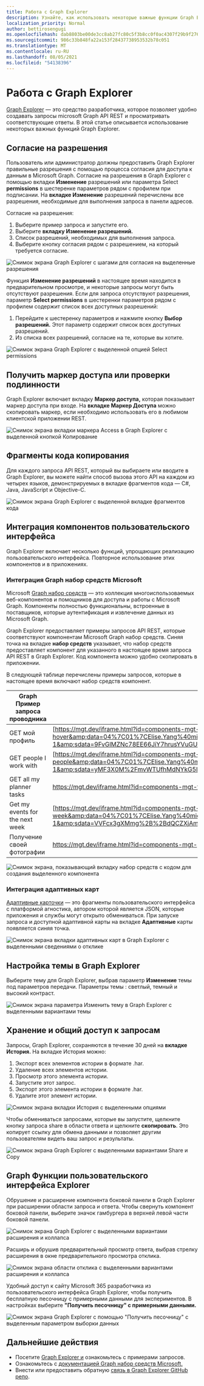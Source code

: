 ```yaml
---
title: Работа с Graph Explorer
description: Узнайте, как использовать некоторые важные функции Graph Explorer.
localization_priority: Normal
author: bettirosengugi
ms.openlocfilehash: dab8803be00de3cc8ab27fc80c5f3b8cc0f0ac4307f29b9f276516ad13c86888
ms.sourcegitcommit: 986c33b848fa22a153f28437738953532b78c051
ms.translationtype: MT
ms.contentlocale: ru-RU
ms.lasthandoff: 08/05/2021
ms.locfileid: "54138396"
---
```

# <a name="working-with-graph-explorer"></a>Работа с Graph Explorer

[Graph Explorer](https://developer.microsoft.com/graph/graph-explorer/) — это средство разработчика, которое позволяет удобно создавать запросы microsoft Graph API REST и просматривать соответствующие ответы. В этой статье описывается использование некоторых важных функций Graph Explorer.

## <a name="consent-to-permissions"></a>Согласие на разрешения

Пользователь или администратор должны предоставить Graph Explorer правильные разрешения с помощью процесса согласия для доступа к данным в Microsoft Graph. Согласие на разрешения в Graph Explorer с помощью вкладки **Изменение** разрешений или параметра Select **permissions** в шестеренке параметров рядом с профилем при подписании. На **вкладке Изменение** разрешений перечислены все разрешения, необходимые для выполнения запроса в панели адресов. 

Согласие на разрешения:

1.  Выберите пример запроса и запустите его.
2.  Выберите **вкладку Изменение разрешений.**
3.  Список разрешений, необходимых для выполнения запроса.
4.  Выберите кнопку согласия рядом с разрешением, на который требуется согласие. 

![Снимок экрана Graph Explorer с шагами для согласия на выделенные разрешения](./images/modify-permissions.png)

Функция **Изменение разрешений** в настоящее время находится в предварительном просмотре, и некоторые запросы могут быть отсутствуют разрешения. Если для запроса отсутствуют разрешения, параметр **Select permissions** в шестеренки параметров рядом с профилем содержит список всех доступных разрешений:

1.  Перейдите к шестеренку параметров и нажмите кнопку **Выбор разрешений.** Этот параметр содержит список всех доступных разрешений.
2.  Из списка всех разрешений, согласие на те, которые вы хотите.

![Снимок экрана Graph Explorer с выделенной опцией Select permissions](./images/select-permissions.png)

## <a name="get-an-access-or-authentication-token"></a>Получить маркер доступа или проверки подлинности

Graph Explorer включает вкладку **Маркер доступа,** которая показывает маркер доступа при входе. На **вкладке Маркер Доступа** можно скопировать маркер, если необходимо использовать его в любимом клиентской приложении REST.

![Снимок экрана вкладки маркера Access в Graph Explorer с выделенной кнопкой Копирование](./images/access-token.png)

## <a name="copy-code-snippets"></a>Фрагменты кода копирования

Для каждого запроса API REST, который вы выбираете или вводите в Graph Explorer, вы можете  найти способ вызова этого API на каждом из четырех языков, демонстрируемых в вкладке фрагментов кода — C#, Java, JavaScript и Objective-C. 

![Снимок экрана Graph Explorer с выделенной вкладке фрагментов кода](./images/code-snippets.png)

## <a name="ui-component-integration"></a>Интеграция компонентов пользовательского интерфейса

Graph Explorer включает несколько функций, упрощающих реализацию пользовательского интерфейса. Повторное использование этих компонентов и в приложениях.

### <a name="microsoft-graph-toolkit-integration"></a>Интеграция Graph набор средств Microsoft

Microsoft [Graph набор средств](../toolkit/overview.md) — это коллекция многоиспользоваемых веб-компонентов и помощников для доступа и работы с Microsoft Graph. Компоненты полностью функциональны, встроенные в поставщиков, которые аутентификация и извлечение данных из Microsoft Graph.

Graph Explorer предоставляет примеры запросов API REST, которые соответствуют компонентам Microsoft Graph набор средств. Синяя точка на вкладке **набор средств** указывает, что набор средств предоставляет компонент для указанного в настоящее время запроса API REST в Graph Explorer. Код компонента можно удобно скопировать в приложении.

В следующей таблице перечислены примеры запросов, которые в настоящее время включают набор средств компонент.

| **Graph Пример запроса проводника** | **набор средств URL-адрес iFrame** |
| --- | --- |
| GET мой профиль | [https://mgt.dev/iframe.html?id=components-mgt-person-card—person-card-hover](https://nam06.safelinks.protection.outlook.com/?url=https%3A%2F%2Fmgt.dev%2Fiframe.html%3Fid%3Dcomponents-mgt-person-card--person-card-hover&amp;data=04%7C01%7CElise.Yang%40microsoft.com%7Ca81f0f07873240d8571b08d7dac329d4%7C72f988bf86f141af91ab2d7cd011db47%7C1%7C0%7C637218404083362882%7CUnknown%7CTWFpbGZsb3d8eyJWIjoiMC4wLjAwMDAiLCJQIjoiV2luMzIiLCJBTiI6Ik1haWwiLCJXVCI6Mn0%3D%7C-1&amp;sdata=9FvGlMZNc78EE66JiY7hrusYVuGUm2NeflYlVgwTVwo%3D&amp;reserved=0) |
| GET people I work with | [https://mgt.dev/iframe.html?id=components-mgt-people—люди](https://nam06.safelinks.protection.outlook.com/?url=https%3A%2F%2Fmgt.dev%2Fiframe.html%3Fid%3Dcomponents-mgt-people--people&amp;data=04%7C01%7CElise.Yang%40microsoft.com%7Ca81f0f07873240d8571b08d7dac329d4%7C72f988bf86f141af91ab2d7cd011db47%7C1%7C0%7C637218404083372878%7CUnknown%7CTWFpbGZsb3d8eyJWIjoiMC4wLjAwMDAiLCJQIjoiV2luMzIiLCJBTiI6Ik1haWwiLCJXVCI6Mn0%3D%7C-1&amp;sdata=yMF3X0M%2FmvWTUfhMdNYkG5I7fDMXpPHS6Fwea%2B3ycPs%3D&amp;reserved=0) |
| GET all my planner tasks | [https://mgt.dev/iframe.html?id=components-mgt-tasks— задачи](https://nam06.safelinks.protection.outlook.com/?url=https%3A%2F%2Fmgt.dev%2Fiframe.html%3Fid%3Dcomponents-mgt-tasks--tasks&amp;data=04%7C01%7CElise.Yang%40microsoft.com%7Ca81f0f07873240d8571b08d7dac329d4%7C72f988bf86f141af91ab2d7cd011db47%7C1%7C0%7C637218404083382869%7CUnknown%7CTWFpbGZsb3d8eyJWIjoiMC4wLjAwMDAiLCJQIjoiV2luMzIiLCJBTiI6Ik1haWwiLCJXVCI6Mn0%3D%7C-1&amp;sdata=Vk5IhPb%2FNbni7c6bteEveIdQNn%2BPm6AchwewCJ%2Fkmzk%3D&amp;reserved=0) |
| Get my events for the next week | [https://mgt.dev/iframe.html?id=components-mgt-agenda—get-events-for-next-week](https://nam06.safelinks.protection.outlook.com/?url=https%3A%2F%2Fmgt.dev%2Fiframe.html%3Fid%3Dcomponents-mgt-agenda--get-events-for-next-week&amp;data=04%7C01%7CElise.Yang%40microsoft.com%7Ca81f0f07873240d8571b08d7dac329d4%7C72f988bf86f141af91ab2d7cd011db47%7C1%7C0%7C637218404083382869%7CUnknown%7CTWFpbGZsb3d8eyJWIjoiMC4wLjAwMDAiLCJQIjoiV2luMzIiLCJBTiI6Ik1haWwiLCJXVCI6Mn0%3D%7C-1&amp;sdata=VVFcx3gXMmg%2B%2BdQCZXjAmkCk5zKcrntK6fI35jbdN94%3D&amp;reserved=0) |
| Получение своей фотографии | [https://mgt.dev/iframe.html?id=components-mgt-person—только для фотографий](https://nam06.safelinks.protection.outlook.com/?url=https%3A%2F%2Fmgt.dev%2Fiframe.html%3Fid%3Dcomponents-mgt-person--person-photo-only&amp;data=04%7C01%7CElise.Yang%40microsoft.com%7Ca81f0f07873240d8571b08d7dac329d4%7C72f988bf86f141af91ab2d7cd011db47%7C1%7C0%7C637218404083392872%7CUnknown%7CTWFpbGZsb3d8eyJWIjoiMC4wLjAwMDAiLCJQIjoiV2luMzIiLCJBTiI6Ik1haWwiLCJXVCI6Mn0%3D%7C-1&amp;sdata=aI%2BUqciLPOxEqlIpbjT8wtWBgcaJWM6sqooRlLVspZ0%3D&amp;reserved=0) |

![Снимок экрана, показывающий вкладку набор средств с кодом для создания выделенного компонента](./images/get-graph-toolkit-card.png)

### <a name="adaptive-cards-integration"></a>Интеграция адаптивных карт

[Адаптивные карточки](https://adaptivecards.io/) — это фрагменты пользовательского интерфейса с платформой агностика, автором которой является JSON, которые приложения и службы могут открыто обмениваться. При запуске запроса и доступной адаптивной карты на вкладке **Адаптивные** карты появляется синяя точка.

![Снимок экрана вкладки адаптивных карт в Graph Explorer с выделенными сведениями о отклике](./images/adaptive-cards.png)

## <a name="customize-the-theme-in-graph-explorer"></a>Настройка темы в Graph Explorer

Выберите тему для Graph Explorer, выбрав параметр **Изменение** темы под параметров передачи. Параметры темы : светлый, темный и высокий контраст.

![Снимок экрана параметра Изменить тему в Graph Explorer с выделенными вариантами темы](./images/change-theme.png)

## <a name="storing-and-sharing-queries"></a>Хранение и общий доступ к запросам

Запросы, Graph Explorer, сохраняются в течение 30 дней на **вкладке История.** На вкладке История можно:

1.  Экспорт всех элементов истории в формате .har.
2.  Удаление всех элементов истории.
3.  Просмотр этого элемента истории.
4.  Запустите этот запрос.
5.  Экспорт этого элемента истории в формате .har.
6.  Удалите этот элемент истории.

![Снимок экрана вкладки История с выделенными опциями](./images/storing-and-sharing-queries.png)

Чтобы обмениваться запросами, которые вы запустите, щелкните кнопку запроса share в области ответа и щелкните **скопировать**. Это копирует ссылку для обмена данными и позволяет другим пользователям видеть ваш запрос и результаты.

![Снимок экрана Graph Explorer с выделенными вариантами Share и Copy](./images/share-query.png)

## <a name="graph-explorer-ui-features"></a>Graph Функции пользовательского интерфейса Explorer

Обрушение и расширение компонента боковой панели в Graph Explorer при расширении области запроса и ответа. Чтобы свернуть компонент боковой панели, выберите значок гамбургера в верхней левой части боковой панели.

![Снимок экрана Graph Explorer с выделенными вариантами расширения и коллапса](./images/expand-collapse-sidebar-component.png)

Расширь и обрушив предварительный просмотр ответа, выбрав стрелку расширения в окне предварительного просмотра отклика.

![Снимок экрана области отклика с выделенными вариантами расширения и коллапса](./images/expand-collapse-response-preview.png)

Удобный доступ к сайту Microsoft 365 разработчика из пользовательского интерфейса Graph Explorer, чтобы получить бесплатную песочницу с примерными данными для экспериментов. В настройках выберите **"Получить песочницу" с примерными данными.**

![Снимок экрана Graph Explorer с помощью "Получить песочницу" с выделенным параметром выборки данных](./images/link-to-m365-dev-program.png)


## <a name="next-steps"></a>Дальнейшие действия

- Посетите [Graph Explorer и](https://developer.microsoft.com/graph/graph-explorer/) ознакомьтесь с примерами запросов.
- Ознакомьтесь с [документацией Graph набор средств Microsoft.](../toolkit/overview.md)
- Внести или предоставить обратную [связь в Graph Explorer GitHub репо](https://github.com/microsoftgraph/microsoft-graph-explorer-v4/issues/new/choose).